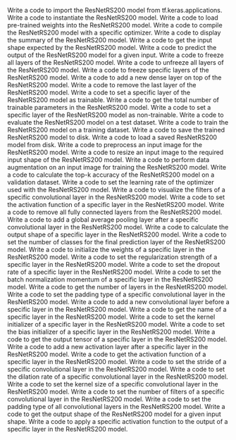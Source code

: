 Write a code to import the ResNetRS200 model from tf.keras.applications.
Write a code to instantiate the ResNetRS200 model.
Write a code to load pre-trained weights into the ResNetRS200 model.
Write a code to compile the ResNetRS200 model with a specific optimizer.
Write a code to display the summary of the ResNetRS200 model.
Write a code to get the input shape expected by the ResNetRS200 model.
Write a code to predict the output of the ResNetRS200 model for a given input.
Write a code to freeze all layers of the ResNetRS200 model.
Write a code to unfreeze all layers of the ResNetRS200 model.
Write a code to freeze specific layers of the ResNetRS200 model.
Write a code to add a new dense layer on top of the ResNetRS200 model.
Write a code to remove the last layer of the ResNetRS200 model.
Write a code to set a specific layer of the ResNetRS200 model as trainable.
Write a code to get the total number of trainable parameters in the ResNetRS200 model.
Write a code to set a specific layer of the ResNetRS200 model as non-trainable.
Write a code to evaluate the ResNetRS200 model on a test dataset.
Write a code to train the ResNetRS200 model on a training dataset.
Write a code to save the trained ResNetRS200 model to disk.
Write a code to load a saved ResNetRS200 model from disk.
Write a code to preprocess an input image for the ResNetRS200 model.
Write a code to resize an input image to the required input shape of the ResNetRS200 model.
Write a code to perform data augmentation on an input image for training the ResNetRS200 model.
Write a code to calculate the top-k accuracy of the ResNetRS200 model on a validation dataset.
Write a code to set the learning rate of the optimizer used with the ResNetRS200 model.
Write a code to visualize the filters of a specific convolutional layer in the ResNetRS200 model.
Write a code to set the activation function of a specific layer in the ResNetRS200 model.
Write a code to remove all fully connected layers from the ResNetRS200 model.
Write a code to add a global average pooling layer after a specific convolutional layer in the ResNetRS200 model.
Write a code to calculate the output shape of a specific layer in the ResNetRS200 model.
Write a code to set the number of classes for the final prediction layer of the ResNetRS200 model.
Write a code to initialize the weights of a specific layer in the ResNetRS200 model.
Write a code to set the regularization strength of a specific layer in the ResNetRS200 model.
Write a code to set the dropout rate of a specific layer in the ResNetRS200 model.
Write a code to set the batch normalization momentum of a specific layer in the ResNetRS200 model.
Write a code to get the number of layers in the ResNetRS200 model.
Write a code to set the padding type of a specific convolutional layer in the ResNetRS200 model.
Write a code to add a new convolutional layer before a specific layer in the ResNetRS200 model.
Write a code to get the name of a specific layer in the ResNetRS200 model.
Write a code to set the kernel initializer of a specific layer in the ResNetRS200 model.
Write a code to set the bias initializer of a specific layer in the ResNetRS200 model.
Write a code to get the output tensor of a specific layer in the ResNetRS200 model.
Write a code to add a new activation layer after a specific layer in the ResNetRS200 model.
Write a code to get the activation function of a specific layer in the ResNetRS200 model.
Write a code to set the stride of a specific convolutional layer in the ResNetRS200 model.
Write a code to set the dilation rate of a specific convolutional layer in the ResNetRS200 model.
Write a code to set the kernel size of a specific convolutional layer in the ResNetRS200 model.
Write a code to set the number of filters of a specific convolutional layer in the ResNetRS200 model.
Write a code to set the padding type of all convolutional layers in the ResNetRS200 model.
Write a code to get the output shape of the ResNetRS200 model for a given input shape.
Write a code to apply a specific activation function to the output of a specific layer in the ResNetRS200 model.